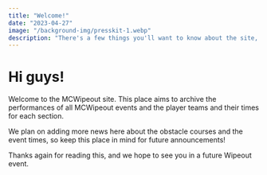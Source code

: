 ```yaml
---
title: "Welcome!"
date: "2023-04-27"
image: "/background-img/presskit-1.webp"
description: "There's a few things you'll want to know about the site, click here to find out."
---
```

# Hi guys!

Welcome to the MCWipeout site. This place aims to archive the performances of all MCWipeout events and the player teams and their times for each section.

We plan on adding more news here about the obstacle courses and the event times, so keep this place in mind for future announcements!

Thanks again for reading this, and we hope to see you in a future Wipeout event.